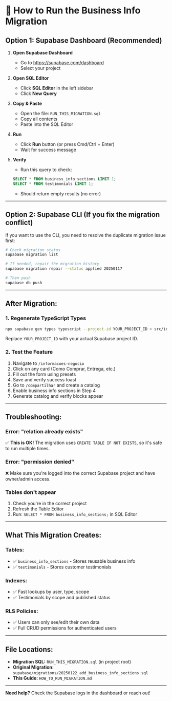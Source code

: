 # 🚀 How to Run the Business Info Migration

## **Option 1: Supabase Dashboard (Recommended)**

1. **Open Supabase Dashboard**
   - Go to https://supabase.com/dashboard
   - Select your project

2. **Open SQL Editor**
   - Click **SQL Editor** in the left sidebar
   - Click **New Query**

3. **Copy & Paste**
   - Open the file: `RUN_THIS_MIGRATION.sql`
   - Copy all contents
   - Paste into the SQL Editor

4. **Run**
   - Click **Run** button (or press Cmd/Ctrl + Enter)
   - Wait for success message

5. **Verify**
   - Run this query to check:
   ```sql
   SELECT * FROM business_info_sections LIMIT 1;
   SELECT * FROM testimonials LIMIT 1;
   ```
   - Should return empty results (no error)

---

## **Option 2: Supabase CLI (If you fix the migration conflict)**

If you want to use the CLI, you need to resolve the duplicate migration issue first:

```bash
# Check migration status
supabase migration list

# If needed, repair the migration history
supabase migration repair --status applied 20250117

# Then push
supabase db push
```

---

## **After Migration:**

### **1. Regenerate TypeScript Types**

```bash
npx supabase gen types typescript --project-id YOUR_PROJECT_ID > src/integrations/supabase/types.ts
```

Replace `YOUR_PROJECT_ID` with your actual Supabase project ID.

### **2. Test the Feature**

1. Navigate to `/informacoes-negocio`
2. Click on any card (Como Comprar, Entrega, etc.)
3. Fill out the form using presets
4. Save and verify success toast
5. Go to `/compartilhar` and create a catalog
6. Enable business info sections in Step 4
7. Generate catalog and verify blocks appear

---

## **Troubleshooting:**

### **Error: "relation already exists"**
✅ **This is OK!** The migration uses `CREATE TABLE IF NOT EXISTS`, so it's safe to run multiple times.

### **Error: "permission denied"**
❌ Make sure you're logged into the correct Supabase project and have owner/admin access.

### **Tables don't appear**
1. Check you're in the correct project
2. Refresh the Table Editor
3. Run: `SELECT * FROM business_info_sections;` in SQL Editor

---

## **What This Migration Creates:**

### **Tables:**
- ✅ `business_info_sections` - Stores reusable business info
- ✅ `testimonials` - Stores customer testimonials

### **Indexes:**
- ✅ Fast lookups by user, type, scope
- ✅ Testimonials by scope and published status

### **RLS Policies:**
- ✅ Users can only see/edit their own data
- ✅ Full CRUD permissions for authenticated users

---

## **File Locations:**

- **Migration SQL:** `RUN_THIS_MIGRATION.sql` (in project root)
- **Original Migration:** `supabase/migrations/20250122_add_business_info_sections.sql`
- **This Guide:** `HOW_TO_RUN_MIGRATION.md`

---

**Need help?** Check the Supabase logs in the dashboard or reach out!
